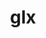 ---
title: "glx"
layout: cache
categories: [package, develop-2024-02-11]
meta: {"versions": ["1.4"], "compilers": ["gcc@=11.1.0", "gcc@=11.4.0", "gcc@=7.3.1", "gcc@=9.4.0"], "oss": ["amzn2", "ubuntu20.04", "ubuntu22.04"], "platforms": ["linux"], "targets": ["aarch64", "neoverse_n1", "neoverse_v1", "neoverse_v2", "ppc64le", "x86_64_v3"], "stacks": ["aws-isc", "aws-isc-aarch64", "data-vis-sdk", "e4s", "e4s-neoverse-v2", "e4s-neoverse_v1", "e4s-power", "e4s-rocm-external", "root"], "num_specs": 13, "num_specs_by_stack": {"aws-isc-aarch64": 2, "root": 13, "aws-isc": 1, "e4s-neoverse_v1": 1, "e4s-power": 1, "data-vis-sdk": 2, "e4s": 4, "e4s-rocm-external": 1, "e4s-neoverse-v2": 1}}
spec_details: [{"hash": "kup23mz33dqkqchzrhh6budheaiy2wlc", "compiler": "gcc@=7.3.1", "versions": ["1.4"], "os": "amzn2", "platform": "linux", "target": "aarch64", "variants": ["build_system=bundle"], "stacks": ["aws-isc-aarch64", "root"], "size": "-", "tarball": "https://binaries.spack.io/develop-2024-02-11/build_cache/linux-amzn2-aarch64/gcc-7.3.1/glx-1.4/linux-amzn2-aarch64-gcc-7.3.1-glx-1.4-kup23mz33dqkqchzrhh6budheaiy2wlc.spack"}, {"hash": "szz7m6xuzni4g3raskrb2bdipy6mon4e", "compiler": "gcc@=7.3.1", "versions": ["1.4"], "os": "amzn2", "platform": "linux", "target": "neoverse_n1", "variants": ["build_system=bundle"], "stacks": ["aws-isc-aarch64", "root"], "size": "-", "tarball": "https://binaries.spack.io/develop-2024-02-11/build_cache/linux-amzn2-neoverse_n1/gcc-7.3.1/glx-1.4/linux-amzn2-neoverse_n1-gcc-7.3.1-glx-1.4-szz7m6xuzni4g3raskrb2bdipy6mon4e.spack"}, {"hash": "efwyick6pvujmix7zc2w5n5yo3wyt54d", "compiler": "gcc@=7.3.1", "versions": ["1.4"], "os": "amzn2", "platform": "linux", "target": "x86_64_v3", "variants": ["build_system=bundle"], "stacks": ["aws-isc", "root"], "size": "-", "tarball": "https://binaries.spack.io/develop-2024-02-11/build_cache/linux-amzn2-x86_64_v3/gcc-7.3.1/glx-1.4/linux-amzn2-x86_64_v3-gcc-7.3.1-glx-1.4-efwyick6pvujmix7zc2w5n5yo3wyt54d.spack"}, {"hash": "xsyfw5k5lys7xkmkkfkuype5tg5rylq2", "compiler": "gcc@=11.4.0", "versions": ["1.4"], "os": "ubuntu20.04", "platform": "linux", "target": "neoverse_v1", "variants": ["build_system=bundle"], "stacks": ["root", "e4s-neoverse_v1"], "size": "-", "tarball": "https://binaries.spack.io/develop-2024-02-11/build_cache/linux-ubuntu20.04-neoverse_v1/gcc-11.4.0/glx-1.4/linux-ubuntu20.04-neoverse_v1-gcc-11.4.0-glx-1.4-xsyfw5k5lys7xkmkkfkuype5tg5rylq2.spack"}, {"hash": "2g3zruqcks3nuxxjn735monmjvn4hijo", "compiler": "gcc@=9.4.0", "versions": ["1.4"], "os": "ubuntu20.04", "platform": "linux", "target": "ppc64le", "variants": ["build_system=bundle"], "stacks": ["e4s-power", "root"], "size": "-", "tarball": "https://binaries.spack.io/develop-2024-02-11/build_cache/linux-ubuntu20.04-ppc64le/gcc-9.4.0/glx-1.4/linux-ubuntu20.04-ppc64le-gcc-9.4.0-glx-1.4-2g3zruqcks3nuxxjn735monmjvn4hijo.spack"}, {"hash": "mc3ysaihh2p2b5rtugaj4v5i7ubvshu2", "compiler": "gcc@=11.1.0", "versions": ["1.4"], "os": "ubuntu20.04", "platform": "linux", "target": "x86_64_v3", "variants": ["build_system=bundle"], "stacks": ["root", "data-vis-sdk"], "size": "-", "tarball": "https://binaries.spack.io/develop-2024-02-11/build_cache/linux-ubuntu20.04-x86_64_v3/gcc-11.1.0/glx-1.4/linux-ubuntu20.04-x86_64_v3-gcc-11.1.0-glx-1.4-mc3ysaihh2p2b5rtugaj4v5i7ubvshu2.spack"}, {"hash": "hi7txulpdxgcp2u55x5hvoieotexmkal", "compiler": "gcc@=11.1.0", "versions": ["1.4"], "os": "ubuntu20.04", "platform": "linux", "target": "x86_64_v3", "variants": ["build_system=bundle"], "stacks": ["root", "data-vis-sdk"], "size": "-", "tarball": "https://binaries.spack.io/develop-2024-02-11/build_cache/linux-ubuntu20.04-x86_64_v3/gcc-11.1.0/glx-1.4/linux-ubuntu20.04-x86_64_v3-gcc-11.1.0-glx-1.4-hi7txulpdxgcp2u55x5hvoieotexmkal.spack"}, {"hash": "4vd4zynwsrpd6vjt45ofq77iat7tygzs", "compiler": "gcc@=11.4.0", "versions": ["1.4"], "os": "ubuntu20.04", "platform": "linux", "target": "x86_64_v3", "variants": ["build_system=bundle"], "stacks": ["root", "e4s"], "size": "-", "tarball": "https://binaries.spack.io/develop-2024-02-11/build_cache/linux-ubuntu20.04-x86_64_v3/gcc-11.4.0/glx-1.4/linux-ubuntu20.04-x86_64_v3-gcc-11.4.0-glx-1.4-4vd4zynwsrpd6vjt45ofq77iat7tygzs.spack"}, {"hash": "qzp3vyt2yzjcjzwsqhhybmse3lrrabu6", "compiler": "gcc@=11.4.0", "versions": ["1.4"], "os": "ubuntu20.04", "platform": "linux", "target": "x86_64_v3", "variants": ["build_system=bundle"], "stacks": ["root", "e4s"], "size": "-", "tarball": "https://binaries.spack.io/develop-2024-02-11/build_cache/linux-ubuntu20.04-x86_64_v3/gcc-11.4.0/glx-1.4/linux-ubuntu20.04-x86_64_v3-gcc-11.4.0-glx-1.4-qzp3vyt2yzjcjzwsqhhybmse3lrrabu6.spack"}, {"hash": "3s7wrukuetpx7v34zvlceswprg6ouysq", "compiler": "gcc@=11.4.0", "versions": ["1.4"], "os": "ubuntu20.04", "platform": "linux", "target": "x86_64_v3", "variants": ["build_system=bundle"], "stacks": ["root", "e4s"], "size": "-", "tarball": "https://binaries.spack.io/develop-2024-02-11/build_cache/linux-ubuntu20.04-x86_64_v3/gcc-11.4.0/glx-1.4/linux-ubuntu20.04-x86_64_v3-gcc-11.4.0-glx-1.4-3s7wrukuetpx7v34zvlceswprg6ouysq.spack"}, {"hash": "lf65dyddphu4hxn7fn2yxvlw6uql4uoe", "compiler": "gcc@=11.4.0", "versions": ["1.4"], "os": "ubuntu20.04", "platform": "linux", "target": "x86_64_v3", "variants": ["build_system=bundle"], "stacks": ["root", "e4s"], "size": "-", "tarball": "https://binaries.spack.io/develop-2024-02-11/build_cache/linux-ubuntu20.04-x86_64_v3/gcc-11.4.0/glx-1.4/linux-ubuntu20.04-x86_64_v3-gcc-11.4.0-glx-1.4-lf65dyddphu4hxn7fn2yxvlw6uql4uoe.spack"}, {"hash": "fd77vccs3va5svncekiuzi3z5wwb3gv7", "compiler": "gcc@=11.4.0", "versions": ["1.4"], "os": "ubuntu20.04", "platform": "linux", "target": "x86_64_v3", "variants": ["build_system=bundle"], "stacks": ["root", "e4s-rocm-external"], "size": "-", "tarball": "https://binaries.spack.io/develop-2024-02-11/build_cache/linux-ubuntu20.04-x86_64_v3/gcc-11.4.0/glx-1.4/linux-ubuntu20.04-x86_64_v3-gcc-11.4.0-glx-1.4-fd77vccs3va5svncekiuzi3z5wwb3gv7.spack"}, {"hash": "5x3t35a5z26cksqolpjejkrthgugo7wi", "compiler": "gcc@=11.4.0", "versions": ["1.4"], "os": "ubuntu22.04", "platform": "linux", "target": "neoverse_v2", "variants": ["build_system=bundle"], "stacks": ["root", "e4s-neoverse-v2"], "size": "-", "tarball": "https://binaries.spack.io/develop-2024-02-11/build_cache/linux-ubuntu22.04-neoverse_v2/gcc-11.4.0/glx-1.4/linux-ubuntu22.04-neoverse_v2-gcc-11.4.0-glx-1.4-5x3t35a5z26cksqolpjejkrthgugo7wi.spack"}]
---